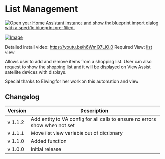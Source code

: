 # List Management

[![Open your Home Assistant instance and show the blueprint import dialog with a specific blueprint pre-filled.](https://my.home-assistant.io/badges/blueprint_import.svg)](https://my.home-assistant.io/redirect/blueprint_import/?blueprint_url=https%3A%2F%2Fraw.githubusercontent.com%2Fdinki%2FView-Assist%2Fmain%2FView+Assist+custom+sentences%2FList+Management%2Fblueprint-listmanagement.yaml)

[![Image](https://img.youtube.com/vi/h6WmQ7LiO_0/mqdefault.jpg)](https://www.youtube.com/watch?v=h6WmQ7LiO_0)

Detailed install video: https://youtu.be/h6WmQ7LiO_0
Required View: [list view](../views/list)

Allows user to add and remove items from a shopping list.  User can also request to show the shopping list and it will be displayed on View Assist satellite devices with displays.



Special thanks to Elwing for her work on this automation and view



## Changelog

| Version | Description |
| ------- | ----------- |
| v 1.1.2 | Add entity to VA config for all calls to ensure no errors show when not set |
| v 1.1.1 | Move list view variable out of dictionary |
| v 1.1.0 | Added function |
| v 1.0.0 | Initial release |